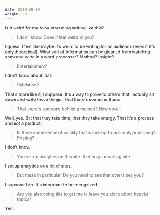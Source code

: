```yaml
---
date: 2019-08-19
weight: 29
---
```


Is it weird for me to be streaming writing like this?

> I don't know. Does it feel weird to you?

I guess. I feel like maybe it's weird to be writing for an audience (even if it's only theoretical). What sort of information can be gleaned from watching someone write in a word-processor? Method? Insight?

> Entertainment?

I don't know about that.

> Validation?

That's more like it, I suppose. It's a way to prove to others that I actually sit down and write these things. That there's someone there.

> That there's someone behind a memoir? How novel.

Well, yes. But that they take time, that they take energy. That it's a process and not a product.

> Is there some sense of validity that is lacking from simply publishing? Posting?

I don't know.

> You set up analytics on this site. And on your writing site.

I set up analytics on a lot of sites.

> But these in particular. Do you need to see that others see you?

I suppose I do. It's important to be recognized.

> Are you also doing this to get me to leave you alone about heavier topics?

Yes.
